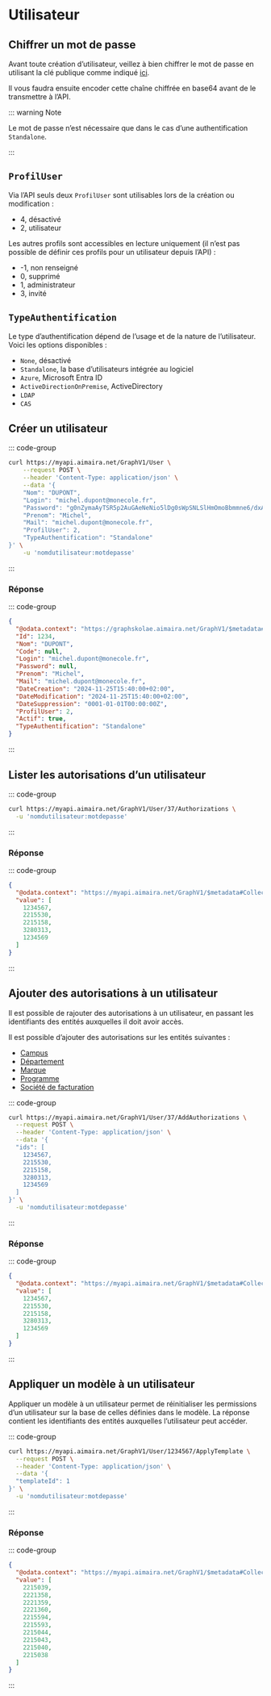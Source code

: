 # Utilisateur

## Chiffrer un mot de passe

Avant toute création d’utilisateur, veillez à bien chiffrer le mot de passe en utilisant la clé publique comme indiqué
[ici][creation-nouvel-utilisateur].

Il vous faudra ensuite encoder cette chaîne chiffrée en base64 avant de le transmettre à l’API.

::: warning Note

Le mot de passe n’est nécessaire que dans le cas d’une authentification `Standalone`.

:::

## `ProfilUser`

Via l’API seuls deux `ProfilUser` sont utilisables lors de la création ou modification :

- 4, désactivé
- 2, utilisateur

Les autres profils sont accessibles en lecture uniquement (il n’est pas possible de définir ces profils pour un 
utilisateur depuis l’API) :

- -1, non renseigné
- 0, supprimé
- 1, administrateur
- 3, invité

## `TypeAuthentification`

Le type d’authentification dépend de l’usage et de la nature de l’utilisateur. Voici les options disponibles :

- `None`, désactivé
- `Standalone`, la base d’utilisateurs intégrée au logiciel
- `Azure`, Microsoft Entra ID
- `ActiveDirectionOnPremise`, ActiveDirectory
- `LDAP`
- `CAS`

## Créer un utilisateur

::: code-group

```bash [cURL]
curl https://myapi.aimaira.net/GraphV1/User \
    --request POST \
    --header 'Content-Type: application/json' \
    --data '{
    "Nom": "DUPONT",
    "Login": "michel.dupont@monecole.fr",
    "Password": "g0nZymaAyTSR5p2AuGAeNeNio5lDg0sWpSNLSlHmOmoBbmmne6/dxAkzzYBKBwMWvqKPuxpfYuBNyiUdZCL9SWPsKJfDUh4Ll18e/pev9j0EyjUpGvLvRpY90fbvQ9bFWiC8QVmIAreHiIjFxBEIg4bJlEwl9P3Gb5tbFiIHNnw=",
    "Prenom": "Michel",
    "Mail": "michel.dupont@monecole.fr",
    "ProfilUser": 2,
    "TypeAuthentification": "Standalone"
}' \
	-u 'nomdutilisateur:motdepasse'
```

:::

### Réponse

::: code-group

```json [JSON]
{
  "@odata.context": "https://graphskolae.aimaira.net/GraphV1/$metadata#User/$entity",
  "Id": 1234,
  "Nom": "DUPONT",
  "Code": null,
  "Login": "michel.dupont@monecole.fr",
  "Password": null,
  "Prenom": "Michel",
  "Mail": "michel.dupont@monecole.fr",
  "DateCreation": "2024-11-25T15:40:00+02:00",
  "DateModification": "2024-11-25T15:40:00+02:00",
  "DateSuppression": "0001-01-01T00:00:00Z",
  "ProfilUser": 2,
  "Actif": true,
  "TypeAuthentification": "Standalone"
}
```

:::

## Lister les autorisations d’un utilisateur

::: code-group

```bash [cURL]
curl https://myapi.aimaira.net/GraphV1/User/37/Authorizations \
  -u 'nomdutilisateur:motdepasse'
```

:::

### Réponse

::: code-group

```json [JSON]
{
  "@odata.context": "https://myapi.aimaira.net/GraphV1/$metadata#Collection(Edm.Int64)",
  "value": [
    1234567,
    2215530,
    2215158,
    3280313,
    1234569
  ]
}
```

:::

## Ajouter des autorisations à un utilisateur

Il est possible de rajouter des autorisations à un utilisateur, en passant les identifiants des entités auxquelles il 
doit avoir accès.

Il est possible d’ajouter des autorisations sur les entités suivantes :

- [Campus][campus]
- [Département][departement]
- [Marque][marque]
- [Programme][programme]
- [Société de facturation][societe-de-facturation]

::: code-group

```bash [cURL]
curl https://myapi.aimaira.net/GraphV1/User/37/AddAuthorizations \
  --request POST \
  --header 'Content-Type: application/json' \
  --data '{
  "ids": [
    1234567,
    2215530,
    2215158,
    3280313,
    1234569
  ]
}' \
  -u 'nomdutilisateur:motdepasse'
```

:::

### Réponse

::: code-group

```json [JSON]
{
  "@odata.context": "https://myapi.aimaira.net/GraphV1/$metadata#Collection(Edm.Int64)",
  "value": [
    1234567,
    2215530,
    2215158,
    3280313,
    1234569
  ]
}
```

:::

## Appliquer un modèle à un utilisateur

Appliquer un modèle à un utilisateur permet de réinitialiser les permissions d’un utilisateur sur la base de celles
définies dans le modèle. La réponse contient les identifiants des entités auxquelles l’utilisateur peut accéder.

::: code-group

```bash [cURL]
curl https://myapi.aimaira.net/GraphV1/User/1234567/ApplyTemplate \
  --request POST \
  --header 'Content-Type: application/json' \
  --data '{
  "templateId": 1
}' \
  -u 'nomdutilisateur:motdepasse'
```

:::

### Réponse

::: code-group

```json [JSON]
{
  "@odata.context": "https://myapi.aimaira.net/GraphV1/$metadata#Collection(Edm.Int64)",
  "value": [
    2215039,
    2221358,
    2221359,
    2221360,
    2215594,
    2215593,
    2215044,
    2215043,
    2215040,
    2215038
  ]
}
```

:::

[creation-nouvel-utilisateur]: "/reference/cas-d-usage/creer-un-nouvel-utilisateur"
[campus]: /reference/ressources/core/campus#lister-les-campus
[departement]: /reference/ressources/pedagogie/departement#lister-les-departements
[marque]: /reference/ressources/core/marque#lister-les-marques
[programme]: /reference/ressources/core/programme#lister-les-programmes
[societe-de-facturation]: /reference/ressources/finance/societe-de-facturation#lister-les-societes-de-facturation
